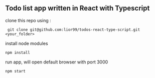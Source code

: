 ## Todo list app written in React with Typescript

clone this repo using :
 ```
  git clone git@github.com:lior99/todos-react-type-script.git <your_folder>
  ```


install node modules
```
npm install
```

run app, will open default browser with port 3000
```
npm start
```